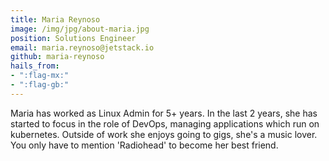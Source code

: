```yaml
---
title: Maria Reynoso
image: /img/jpg/about-maria.jpg
position: Solutions Engineer
email: maria.reynoso@jetstack.io
github: maria-reynoso
hails_from:
- ":flag-mx:"
- ":flag-gb:"
---
```


Maria has worked as Linux Admin for 5+ years. In the last 2 years, she has started to focus in the role of DevOps, managing applications which run on kubernetes. Outside of work she enjoys going to gigs, she's a music lover. You only have to mention 'Radiohead' to become her best friend.
